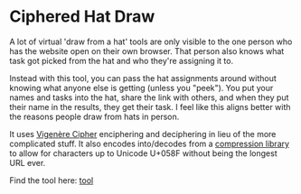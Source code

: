 # Ciphered Hat Draw
A lot of virtual 'draw from a hat' tools are only visible to the one person who has the website open on their own browser. That person also knows what task got picked from the hat and who they're assigning it to.

Instead with this tool, you can pass the hat assignments around without knowing what anyone else is getting (unless you "peek"). You put your names and tasks into the hat, share the link with others, and when they put their name in the results, they get their task. I feel like this aligns better with the reasons people draw from hats in person.
    
It uses [Vigenère Cipher](https://github.com/leontastic/vigenere.js) enciphering and deciphering in lieu of the more complicated stuff. It also encodes into/decodes from a [compression library](https://pieroxy.net/blog/pages/lz-string/index.html)</a> to allow for characters up to Unicode U+058F without being the longest URL ever.</p>

Find the tool here: [tool](https://asterfialla.com/ciphered-hat-draw/)